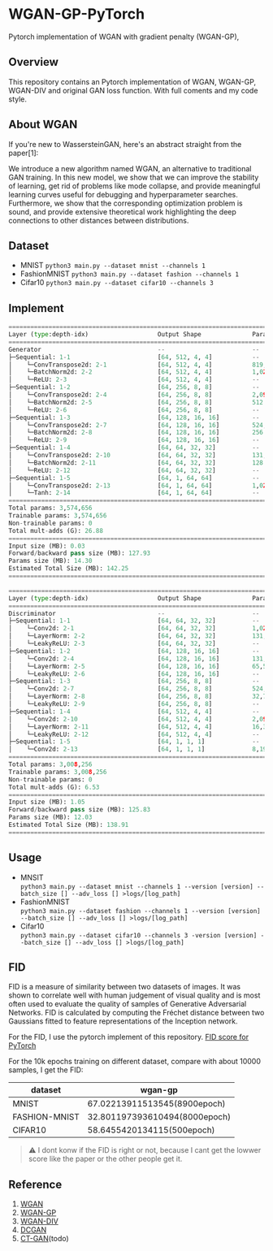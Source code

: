 # WGAN-GP-PyTorch
Pytorch implementation of WGAN with gradient penalty (WGAN-GP),

## Overview
This repository contains an Pytorch implementation of WGAN, WGAN-GP, WGAN-DIV and original GAN loss function.
With full coments and my code style.

## About WGAN
If you're new to WassersteinGAN, here's an abstract straight from the paper[1]:

We introduce a new algorithm named WGAN, an alternative to traditional GAN training. In this new model, we show that we can improve the stability of learning, get rid of problems like mode collapse, and provide meaningful learning curves useful for debugging and hyperparameter searches. Furthermore, we show that the corresponding optimization problem is sound, and provide extensive theoretical work highlighting the deep connections to other distances between distributions.

## Dataset 
- MNIST
`python3 main.py --dataset mnist --channels 1`
- FashionMNIST
`python3 main.py --dataset fashion --channels 1`
- Cifar10
`python3 main.py --dataset cifar10 --channels 3`

## Implement
``` python
==========================================================================================
Layer (type:depth-idx)                   Output Shape              Param #
==========================================================================================
Generator                                --                        --
├─Sequential: 1-1                        [64, 512, 4, 4]           --
│    └─ConvTranspose2d: 2-1              [64, 512, 4, 4]           819,200
│    └─BatchNorm2d: 2-2                  [64, 512, 4, 4]           1,024
│    └─ReLU: 2-3                         [64, 512, 4, 4]           --
├─Sequential: 1-2                        [64, 256, 8, 8]           --
│    └─ConvTranspose2d: 2-4              [64, 256, 8, 8]           2,097,152
│    └─BatchNorm2d: 2-5                  [64, 256, 8, 8]           512
│    └─ReLU: 2-6                         [64, 256, 8, 8]           --
├─Sequential: 1-3                        [64, 128, 16, 16]         --
│    └─ConvTranspose2d: 2-7              [64, 128, 16, 16]         524,288
│    └─BatchNorm2d: 2-8                  [64, 128, 16, 16]         256
│    └─ReLU: 2-9                         [64, 128, 16, 16]         --
├─Sequential: 1-4                        [64, 64, 32, 32]          --
│    └─ConvTranspose2d: 2-10             [64, 64, 32, 32]          131,072
│    └─BatchNorm2d: 2-11                 [64, 64, 32, 32]          128
│    └─ReLU: 2-12                        [64, 64, 32, 32]          --
├─Sequential: 1-5                        [64, 1, 64, 64]           --
│    └─ConvTranspose2d: 2-13             [64, 1, 64, 64]           1,024
│    └─Tanh: 2-14                        [64, 1, 64, 64]           --
==========================================================================================
Total params: 3,574,656
Trainable params: 3,574,656
Non-trainable params: 0
Total mult-adds (G): 26.88
==========================================================================================
Input size (MB): 0.03
Forward/backward pass size (MB): 127.93
Params size (MB): 14.30
Estimated Total Size (MB): 142.25
==========================================================================================

==========================================================================================
Layer (type:depth-idx)                   Output Shape              Param #
==========================================================================================
Discriminator                            --                        --
├─Sequential: 1-1                        [64, 64, 32, 32]          --
│    └─Conv2d: 2-1                       [64, 64, 32, 32]          1,024
│    └─LayerNorm: 2-2                    [64, 64, 32, 32]          131,072
│    └─LeakyReLU: 2-3                    [64, 64, 32, 32]          --
├─Sequential: 1-2                        [64, 128, 16, 16]         --
│    └─Conv2d: 2-4                       [64, 128, 16, 16]         131,072
│    └─LayerNorm: 2-5                    [64, 128, 16, 16]         65,536
│    └─LeakyReLU: 2-6                    [64, 128, 16, 16]         --
├─Sequential: 1-3                        [64, 256, 8, 8]           --
│    └─Conv2d: 2-7                       [64, 256, 8, 8]           524,544
│    └─LayerNorm: 2-8                    [64, 256, 8, 8]           32,768
│    └─LeakyReLU: 2-9                    [64, 256, 8, 8]           --
├─Sequential: 1-4                        [64, 512, 4, 4]           --
│    └─Conv2d: 2-10                      [64, 512, 4, 4]           2,097,664
│    └─LayerNorm: 2-11                   [64, 512, 4, 4]           16,384
│    └─LeakyReLU: 2-12                   [64, 512, 4, 4]           --
├─Sequential: 1-5                        [64, 1, 1, 1]             --
│    └─Conv2d: 2-13                      [64, 1, 1, 1]             8,192
==========================================================================================
Total params: 3,008,256
Trainable params: 3,008,256
Non-trainable params: 0
Total mult-adds (G): 6.53
==========================================================================================
Input size (MB): 1.05
Forward/backward pass size (MB): 125.83
Params size (MB): 12.03
Estimated Total Size (MB): 138.91
==========================================================================================

```
## Usage
- MNSIT  
`python3 main.py --dataset mnist --channels 1 --version [version] --batch_size [] --adv_loss [] >logs/[log_path]`
- FashionMNIST  
`python3 main.py --dataset fashion --channels 1 --version [version] --batch_size [] --adv_loss [] >logs/[log_path]`
- Cifar10  
`python3 main.py --dataset cifar10 --channels 3 -version [version] --batch_size [] --adv_loss [] >logs/[log_path]`

## FID
FID is a measure of similarity between two datasets of images. It was shown to correlate well with human judgement of visual quality and is most often used to evaluate the quality of samples of Generative Adversarial Networks. FID is calculated by computing the Fréchet distance between two Gaussians fitted to feature representations of the Inception network.

For the FID, I use the pytorch implement of this repository. [FID score for PyTorch](https://github.com/mseitzer/pytorch-fid)

For the 10k epochs training on different dataset, compare with about 10000 samples, I get the FID: 

| dataset | wgan-gp |
| ---- | ---- |
| MNIST | 67.02213911513545(8900epoch) |
| FASHION-MNIST | 32.801197393610494(8000epoch) | 
| CIFAR10 | 58.6455420134115(500epoch) |
 
> :warning: I dont konw if the FID is right or not, because I cant get the lowwer score like the paper or the other people get it. 

## Reference
1. [WGAN](https://arxiv.org/abs/1701.07875)
2. [WGAN-GP](https://arxiv.org/abs/1704.00028)
3. [WGAN-DIV](https://arxiv.org/abs/1712.01026)
4. [DCGAN](https://arxiv.org/abs/1511.06434)
5. [CT-GAN](https://arxiv.org/abs/1803.01541)(todo)